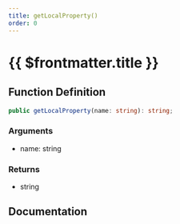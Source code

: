 ```yaml
---
title: getLocalProperty()
order: 0
---
```


# {{ $frontmatter.title }}

<!--@include: ./getLocalProperty_partial_header.md-->

## Function Definition

```ts
public getLocalProperty(name: string): string;
```

### Arguments

* name: string

### Returns

* string

## Documentation

<!--@include: ./getLocalProperty_partial_footer.md-->
